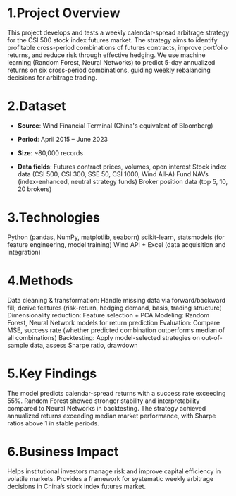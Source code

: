 # 1.Project Overview

This project develops and tests a weekly calendar-spread arbitrage strategy for the CSI 500 stock index futures market. The strategy aims to identify profitable cross-period combinations of futures contracts, improve portfolio returns, and reduce risk through effective hedging.
We use machine learning (Random Forest, Neural Networks) to predict 5-day annualized returns on six cross-period combinations, guiding weekly rebalancing decisions for arbitrage trading.

# 2.Dataset
- **Source**: Wind Financial Terminal (China's equivalent of Bloomberg)
- **Period**: April 2015 – June 2023
- **Size**: ~80,000 records

- **Data fields**:
Futures contract prices, volumes, open interest
Stock index data (CSI 500, CSI 300, SSE 50, CSI 1000, Wind All-A)
Fund NAVs (index-enhanced, neutral strategy funds)
Broker position data (top 5, 10, 20 brokers)

# 3.Technologies
Python (pandas, NumPy, matplotlib, seaborn)
scikit-learn, statsmodels (for feature engineering, model training)
Wind API + Excel (data acquisition and integration)

# 4.Methods
Data cleaning & transformation: Handle missing data via forward/backward fill; derive features (risk-return, hedging demand, basis, trading structure)
Dimensionality reduction: Feature selection + PCA
Modeling: Random Forest, Neural Network models for return prediction
Evaluation: Compare MSE, success rate (whether predicted combination outperforms median of all combinations)
Backtesting: Apply model-selected strategies on out-of-sample data, assess Sharpe ratio, drawdown

# 5.Key Findings
The model predicts calendar-spread returns with a success rate exceeding 55%.
Random Forest showed stronger stability and interpretability compared to Neural Networks in backtesting.
The strategy achieved annualized returns exceeding median market performance, with Sharpe ratios above 1 in stable periods.

# 6.Business Impact
Helps institutional investors manage risk and improve capital efficiency in volatile markets.
Provides a framework for systematic weekly arbitrage decisions in China’s stock index futures market.
